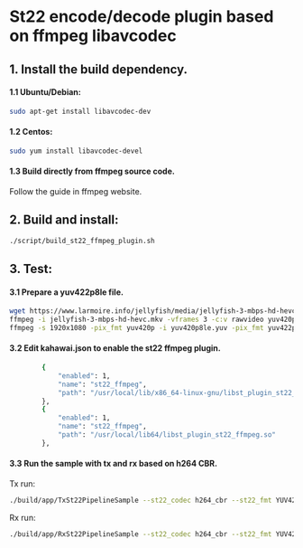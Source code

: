 # St22 encode/decode plugin based on ffmpeg libavcodec

## 1. Install the build dependency.
#### 1.1 Ubuntu/Debian:
```bash
sudo apt-get install libavcodec-dev
```
#### 1.2 Centos:
```bash
sudo yum install libavcodec-devel
```
#### 1.3 Build directly from ffmpeg source code.
Follow the guide in ffmpeg website.

## 2. Build and install:
```bash
./script/build_st22_ffmpeg_plugin.sh
```

## 3. Test:

#### 3.1 Prepare a yuv422p8le file.
```bash
wget https://www.larmoire.info/jellyfish/media/jellyfish-3-mbps-hd-hevc.mkv
ffmpeg -i jellyfish-3-mbps-hd-hevc.mkv -vframes 3 -c:v rawvideo yuv420p8le.yuv
ffmpeg -s 1920x1080 -pix_fmt yuv420p -i yuv420p8le.yuv -pix_fmt yuv422p test_planar8.yuv
```

#### 3.2 Edit kahawai.json to enable the st22 ffmpeg plugin.
```bash
        {
            "enabled": 1,
            "name": "st22_ffmpeg",
            "path": "/usr/local/lib/x86_64-linux-gnu/libst_plugin_st22_ffmpeg.so"
        },
        {
            "enabled": 1,
            "name": "st22_ffmpeg",
            "path": "/usr/local/lib64/libst_plugin_st22_ffmpeg.so"
        },
```

#### 3.3 Run the sample with tx and rx based on h264 CBR.
Tx run:
```bash
./build/app/TxSt22PipelineSample --st22_codec h264_cbr --st22_fmt YUV422PLANAR8 --tx_url test_planar8.yuv
```
Rx run:
```bash
./build/app/RxSt22PipelineSample --st22_codec h264_cbr --st22_fmt YUV422PLANAR8 --rx_url out_planar8.yuv
```